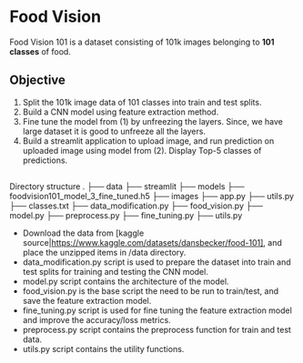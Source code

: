 # Food Vision
Food Vision 101 is a dataset consisting of 101k images belonging to **101 classes** of food.

## Objective
1. Split the 101k image data of 101 classes into train and test splits.
2. Build a CNN model using feature extraction method.
3. Fine tune the model from (1) by unfreezing the layers. Since, we have large dataset it is good to unfreeze all the layers.
4. Build a streamlit application to upload image, and run prediction on uploaded image using model from (2). Display Top-5 classes of predictions.

##
Directory structure
.
├── data
├── streamlit
    ├── models
        ├── foodvision101_model_3_fine_tuned.h5
    ├── images
    ├── app.py
    ├── utils.py
    ├── classes.txt
├── data_modification.py
├── food_vision.py
├── model.py
├── preprocess.py
├── fine_tuning.py
├── utils.py

- Download the data from [kaggle source|https://www.kaggle.com/datasets/dansbecker/food-101], and place the unzipped items in /data directory.
- data_modification.py script is used to prepare the dataset into train and test splits for training and testing the CNN model.
- model.py script contains the architecture of the model.
- food_vision.py is the base script the need to be run to train/test, and save the feature extraction model.
- fine_tuning.py script is used for fine tuning the feature extraction model and improve the accuracy/loss metrics.
- preprocess.py script contains the preprocess function for train and test data.
- utils.py script contains the utility functions.
